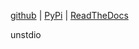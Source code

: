 
[github](https://github.com/eaybek/unstdio/) | 
[PyPi](https://pypi.org/project/unstdio/) | 
[ReadTheDocs](https://mvrt-unstdio.readthedocs-hosted.com/en/latest/)  

unstdio  


